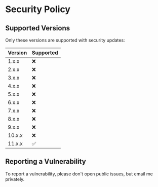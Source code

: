 # Security Policy

## Supported Versions

Only these versions are supported with security updates:

| Version | Supported          |
|---------|--------------------|
| 1.x.x   | :x:                |
| 2.x.x   | :x:                |
| 3.x.x   | :x:                |
| 4.x.x   | :x:                |
| 5.x.x   | :x:                |
| 6.x.x   | :x:                |
| 7.x.x   | :x:                |
| 8.x.x   | :x:                |
| 9.x.x   | :x:                |
| 10.x.x  | :x:                |
| 11.x.x  | :white_check_mark: |

## Reporting a Vulnerability

To report a vulnerability, please don't open public issues, but email me privately.
